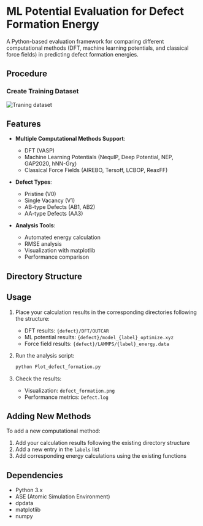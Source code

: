 # ML Potential Evaluation for Defect Formation Energy

A Python-based evaluation framework for comparing different computational methods (DFT, machine learning potentials, and classical force fields) in predicting defect formation energies.
## Procedure
### Create Training Dataset
![Traning dataset](Training20%Dataset.png)
## Features

- **Multiple Computational Methods Support**:
  - DFT (VASP)
  - Machine Learning Potentials (NequIP, Deep Potential, NEP, GAP2020, hNN-Grχ)
  - Classical Force Fields (AIREBO, Tersoff, LCBOP, ReaxFF)

- **Defect Types**:
  - Pristine (V0)
  - Single Vacancy (V1)
  - AB-type Defects (AB1, AB2)
  - AA-type Defects (AA3)

- **Analysis Tools**:
  - Automated energy calculation
  - RMSE analysis
  - Visualization with matplotlib
  - Performance comparison

## Directory Structure

## Usage

1. Place your calculation results in the corresponding directories following the structure:
   - DFT results: `{defect}/DFT/OUTCAR`
   - ML potential results: `{defect}/model_{label}_optimize.xyz`
   - Force field results: `{defect}/LAMMPS/{label}_energy.data`

2. Run the analysis script:
   ```bash
   python Plot_defect_formation.py
   ```

3. Check the results:
   - Visualization: `defect_formation.png`
   - Performance metrics: `Defect.log`

## Adding New Methods

To add a new computational method:

1. Add your calculation results following the existing directory structure
2. Add a new entry in the `labels` list
3. Add corresponding energy calculations using the existing functions

## Dependencies

- Python 3.x
- ASE (Atomic Simulation Environment)
- dpdata
- matplotlib
- numpy
